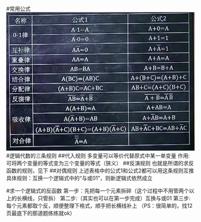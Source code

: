 #常用公式
![](img/04-01.png)
#逻辑代数的三条规则
##代入规则
多变量可以等价代替原式中某一单变量
作用:可将两个变量的等式变为三个变量的等式（狭义）
##反演规则
也就是所谓的求反函数的规则，见下
##对偶规则
上述表格中的公式1和公式2都可以用这条规则互推
具体规则：互换一个逻辑式中的“与或01”，则新逻辑式依然成立

#求一个逻辑式的反函数
第一步：先把每一个元素拆碎（这个过程中不用管两个以上的长横线，只管拆）
第二步:（其实也可以在第一步完成）互换与或01
第三步: 每个元素都取个反，顺便整理下格式，顺手把长横线补上
（PS：很简单的，找12页最底下的那道题练练就ok）
